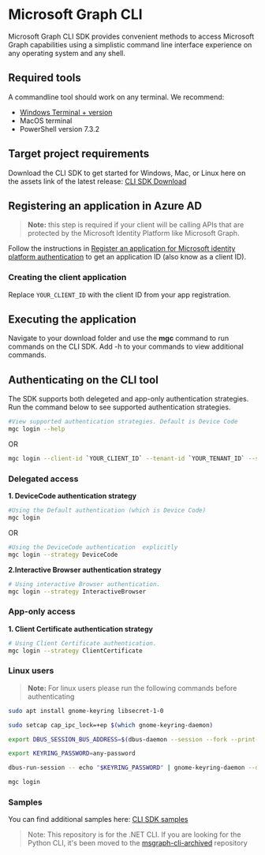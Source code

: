 # Microsoft Graph CLI

Microsoft Graph CLI SDK provides convenient methods to access Microsoft Graph capabilities using a simplistic command line interface experience on any operating system and any shell. 

## Required tools
A commandline tool should work on any terminal. We recommend:
- [Windows Terminal + version](https://apps.microsoft.com/store/detail/windows-terminal/9N0DX20HK701?hl=en-us&gl=us)
- MacOS terminal
- PowerShell version 7.3.2

## Target project requirements
Download the CLI SDK to get started for 
Windows, Mac, or Linux here on the assets link of the latest release: [CLI SDK Download](https://github.com/microsoftgraph/msgraph-cli/releases)


## Registering an application in Azure AD

> **Note:** this step is required if your client will be calling APIs that are protected by the Microsoft Identity Platform like Microsoft Graph.

Follow the instructions in [Register an application for Microsoft identity platform authentication](register-app.md) to get an application ID (also know as a client ID).

### Creating the client application

Replace `YOUR_CLIENT_ID` with the client ID from your app registration.

## Executing the application
Navigate to your download folder and use the **mgc** command to run commands on the CLI SDK. 
Add -h to your commands to view additional commands.

## Authenticating on the CLI tool
The SDK supports both delegeted and app-only authentication strategies. Run the command below to see supported authentication strategies.

``` bash
#View supported authentication strategies. Default is Device Code
mgc login --help
```
OR

``` bash
mgc login --client-id `YOUR_CLIENT_ID` --tenant-id `YOUR_TENANT_ID` --scopes User.ReadWrite --scopes Mail.ReadWrite
```

### **Delegated access**
**1. DeviceCode authentication strategy**


``` bash
#Using the Default authentication (which is Device Code)
mgc login
```
OR

``` bash
#Using the DeviceCode authentication  explicitly
mgc login --strategy DeviceCode
```

**2.Interactive Browser authentication strategy**
``` bash
# Using interactive Browser authentication.
mgc login --strategy InteractiveBrowser

```

### **App-only access**
**1. Client Certificate authentication strategy**
``` bash
# Using Client Certificate authentication.
mgc login --strategy ClientCertificate
```
### **Linux users**

>**Note:** For linux users please run the following commands before authenticating
``` bash
sudo apt install gnome-keyring libsecret-1-0

sudo setcap cap_ipc_lock=+ep $(which gnome-keyring-daemon)

export DBUS_SESSION_BUS_ADDRESS=$(dbus-daemon --session --fork --print-address)

export KEYRING_PASSWORD=any-password

dbus-run-session -- echo "$KEYRING_PASSWORD" | gnome-keyring-daemon --daemonize --components=secrets --unlock

mgc login
```

### Samples
You can find additional samples here: [CLI SDK samples](https://github.com/microsoftgraph/msgraph-cli/tree/main/samples)


> Note: This repository is for the .NET CLI. If you are looking for the Python CLI, it's been moved to the [msgraph-cli-archived](https://github.com/microsoftgraph/msgraph-cli-archived) repository
